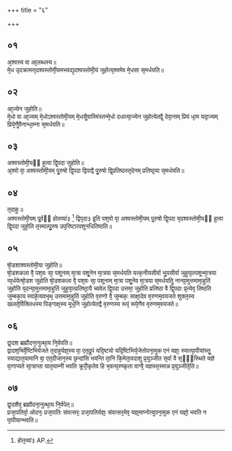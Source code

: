 +++
title = "६"

+++
## ०१
अ᳘श्वस्य वा आ᳘लब्धस्य॥  
मे᳘ध उ᳘दक्रामत्त᳘दश्वस्तोमी᳘यमभवद्य᳘दश्वस्तोमी᳘यं जुहोत्य᳘श्वमेव मे᳘धसा स᳘मर्धयति॥  
## ०२
आ᳘ज्येन जुहोति॥  
मे᳘धो वा आ᳘ज्यम् मे᳘धोऽश्वस्तोमी᳘यम् मे᳘धसैॗवास्मिंस्तन्मे᳘धो दधात्या᳘ज्येन जुहोत्येतद्वै᳘ देवा᳘नाम् प्रियं धा᳘म यदा᳘ज्यम् प्रिये᳘णैॗवैनान्धा᳘म्ना स᳘मर्धयति॥  
## ०३
अश्वस्तोमी᳘यᳫं हुत्वा द्वि᳘पदा जुहोति॥  
अ᳘श्वो वा᳘ अश्वस्तोमी᳘यम् पु᳘रुषो द्वि᳘पदा द्विपाद्वै पु᳘रुषो द्वि᳘प्रतिष्ठस्त᳘देनम् प्रतिष्ठ᳘या स᳘मर्धयति॥  
## ०४
त᳘दाहुः॥  
अश्वस्तोमी᳘यम् पू᳘र्वᳫं होतव्यां३ [^wbr_1] द्विप᳘दा३ इ᳘ति पश᳘वो वा᳘ अश्वस्तोमी᳘यम् पु᳘रुषो द्वि᳘पदा य᳘दश्वस्तोमी᳘यᳫं हुत्वा द्वि᳘पदा जुहो᳘ति त᳘स्मात्पु᳘रुष उप᳘रिष्टात्पशूनधितिष्ठति॥  

[^wbr_1]: होत᳘व्यां३ AP.

## ०५
षो᳘डशाश्वस्तोमी᳘या जुहोति॥  
षो᳘डशकला वै᳘ पश᳘वः सा᳘ पशूनाम् मा᳘त्रा पशू᳘नेन मा᳘त्रया स᳘मर्धयति यत्क᳘नीयसीर्वा भू᳘यसीर्वा जुहुया᳘त्पशून्मा᳘त्रया व्य᳘र्धयेत्षो᳘डश जुहोति षो᳘डशकला वै᳘ पश᳘वः सा᳘ पशूनाम् मा᳘त्रा पशू᳘नेव मा᳘त्रया स᳘मर्धयतिॗ नान्या᳘मुत्तमामा᳘हुतिं जुहोति य᳘दन्या᳘मुत्तमामा᳘हुतिं जुहुया᳘त्प्रतिष्ठा᳘यै च्यवेत द्वि᳘पदा उत्तमा᳘ जुहोति प्रतिष्ठा वै द्वि᳘पदाः प्र᳘त्येव᳘ तिष्ठति जुम्बका᳘य स्वाहे᳘त्यवभृथ᳘ उत्तमामा᳘हुतिं जुहोति व᳘रुणो वै᳘ जुम्बकः᳘ साक्षा᳘देव व᳘रुणम᳘वयजते शुक्ल᳘स्य खलते᳘र्विक्लिधस्य पिङ्गाक्ष᳘स्य मूर्ध᳘नि जुहोत्येतद्वै व᳘रुणस्य रूपं᳘ रूपे᳘णैव व᳘रुणम᳘वयजते॥  
## ०६
द्वा᳘दश ब्रह्मौदना᳘नुत्था᳘य नि᳘र्वपति॥  
द्वादश᳘भिर्वे᳘ष्टिभिर्यजते त᳘दाहुर्यज्ञ᳘स्य वा᳘ एत᳘द्रूपं यदि᳘ष्टयो यदि᳘ष्टिभिर्य᳘जेतोपना᳘मुक एनं यज्ञः᳘ स्यात्पा᳘पीयांस्तु᳘ स्याद्यात᳘यामानि वा᳘ एत᳘दीजान᳘स्य छ᳘न्दांसि भवन्ति ता᳘नि कि᳘मेता᳘वदाशु प्र᳘युञ्जीत स᳘र्वा वै स᳘ᳫं᳘स्थिते यज्ञे वा᳘गाप्यते सा᳘त्राप्ता यात᳘याम्नी भवति क्रूरी᳘कृतेव हि भ᳘वत्य᳘रुष्कृता वाग्वै᳘ यज्ञस्त᳘स्मान्न प्र᳘युञ्जीते᳘ति॥  
## ०७
द्वा᳘दशैव᳘ ब्रह्मौदना᳘नुत्था᳘य नि᳘र्वपेत्॥  
प्रजा᳘पतिर्वा᳘ ओदनः᳘ प्रजा᳘पतिः संवत्सरः᳘ प्रजा᳘पतिर्यज्ञः᳘ संवत्सर᳘मेव᳘ यज्ञ᳘माप्नोत्युपना᳘मुक एनं यज्ञो᳘ भवति न पा᳘पीयान्भवति॥  